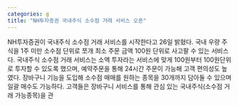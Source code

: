 ```yaml
---
categories: g
title: "NH투자증권 국내주식 소수점 거래 서비스 오픈"
---
```

NH투자증권이 국내주식 소수점 거래 서비스를 시작한다고 26일 밝혔다. 국내 우량 주식을 1주 미만 소수점 단위로 쪼개 최소 주문 금액 100원 단위로 사고팔 수 있는 서비스다. 국내주식 소수점 거래 서비스는 소액 투자라는 서비스에 맞게 100원부터 100원단위로 투자할 수 있도록 했으며, 예약주문을 통해 24시간 주문이 가능해 고객 편의성도 높였다. 장바구니 기능을 도입해 소수점 매매를 원하는 종목을 30개까지 담아둘 수 있으며 일괄 매수도 가능하다. 고객들은 장바구니 서비스를 통해 관심 있는 국내주식(소수점 거래 가능종목)을 관